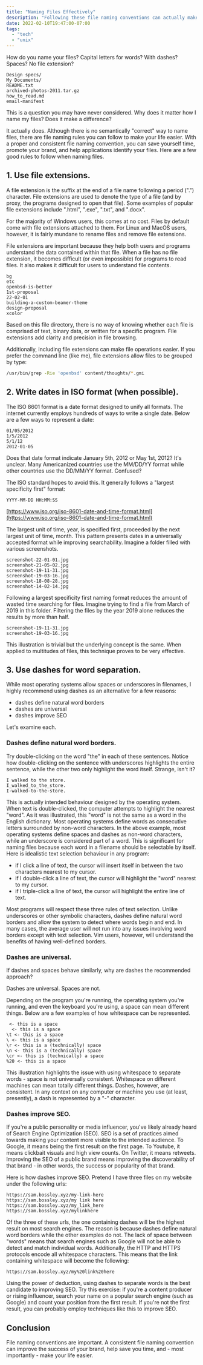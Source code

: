 ```yaml
---
title: "Naming Files Effectively"
description: "Following these file naming conventions can actually make your life easier."
date: 2022-02-10T19:47:00-07:00
tags:
  - "tech"
  - "unix"
---
```


How do you name your files? Capital letters for words? With dashes? Spaces? No file extension?

```
Design specs/
My Documents/
README.txt
archived-photos-2011.tar.gz
how_to_read.md
email-manifest
```

This is a question you may have never considered. Why does it matter how I name my files? Does it make a difference?

It actually does. Although there is no semantically "correct" way to name files, there are file naming rules you can follow to make your life easier. With a proper and consistent file naming convention, you can save yourself time, promote your brand, and help applications identify your files. Here are a few good rules to follow when naming files. 

## 1. Use file extensions.

A file extension is the suffix at the end of a file name following a period (".") character. File extensions are used to denote the type of a file (and by proxy, the programs designed to open that file). Some examples of popular file extensions include ".html", ".exe", ".txt", and ".docx".

For the majority of Windows users, this comes at no cost. Files by default come with file extensions attached to them. For Linux and MacOS users, however, it is fairly mundane to rename files and remove file extensions.

File extensions are important because they help both users and programs understand the data contained within that file. When a file has no file extension, it becomes difficult (or even impossible) for programs to read files. It also makes it difficult for users to understand file contents.

```
bg
etc
openbsd-is-better
1st-proposal
22-02-01
building-a-custom-beamer-theme
design-proposal
xcolor
```

Based on this file directory, there is no way of knowing whether each file is comprised of text, binary data, or written for a specific program. File extensions add clarity and precision in file browsing.

Additionally, including file extensions can make file operations easier. If you prefer the command line (like me), file extensions allow files to be grouped by type:

```sh
/usr/bin/grep -Rie 'openbsd' content/thoughts/*.gmi
```

## 2. Write dates in ISO format (when possible).

The ISO 8601 format is a date format designed to unify all formats. The internet currently employs hundreds of ways to write a single date. Below are a few ways to represent a date:

```
01/05/2012
1/5/2012
5/1/12
2012-01-05
```

Does that date format indicate January 5th, 2012 or May 1st, 2012? It's unclear. Many Americanized countries use the MM/DD/YY format while other countries use the DD/MM/YY format. Confused?

The ISO standard hopes to avoid this. It generally follows a "largest specificity first" format:

```
YYYY-MM-DD HH:MM:SS
```

[https://www.iso.org/iso-8601-date-and-time-format.html](https://www.iso.org/iso-8601-date-and-time-format.html)

The largest unit of time, year, is specified first, proceeded by the next largest unit of time, month. This pattern presents dates in a universally accepted format while improving searchability. Imagine a folder filled with various screenshots.

```
screenshot-22-01-01.jpg
screenshot-21-05-02.jpg
screenshot-19-11-31.jpg
screenshot-19-03-16.jpg
screenshot-18-08-28.jpg
screenshot-14-02-14.jpg
```

Following a largest specificity first naming format reduces the amount of wasted time searching for files. Imagine trying to find a file from March of 2019 in this folder. Filtering the files by the year 2019 alone reduces the results by more than half.

```
screenshot-19-11-31.jpg
screenshot-19-03-16.jpg
```

This illustration is trivial but the underlying concept is the same. When applied to multitudes of files, this technique proves to be very effective.

## 3. Use dashes for word separation.

While most operating systems allow spaces or underscores in filenames, I highly recommend using dashes as an alternative for a few reasons:

* dashes define natural word borders
* dashes are universal
* dashes improve SEO

Let's examine each.

### Dashes define natural word borders.

Try double-clicking on the word "the" in each of these sentences. Notice how double-clicking on the sentence with underscores highlights the entire sentence, while the other two only highlight the word itself. Strange, isn't it?

```
I walked to the store.
I_walked_to_the_store.
I-walked-to-the-store.
```

This is actually intended behaviour designed by the operating system. When text is double-clicked, the computer attempts to highlight the nearest "word". As it was illustrated, this "word" is not the same as a word in the English dictionary. Most operating systems define words as consecutive letters surrounded by non-word characters. In the above example, most operating systems define spaces and dashes as non-word characters, while an underscore is considered part of a word. This is significant for naming files because each word in a filename should be selectable by itself. Here is idealistic text selection behaviour in any program:

* if I click a line of text, the cursor will insert itself in between the two characters nearest to my cursor.
* if I double-click a line of text, the cursor will highlight the "word" nearest to my cursor.
* if I triple-click a line of text, the cursor will highlight the entire line of text.

Most programs will respect these three rules of text selection. Unlike underscores or other symbolic characters, dashes define natural word borders and allow the system to detect where words begin and end. In many cases, the average user will not run into any issues involving word borders except with text selection. Vim users, however, will understand the benefits of having well-defined borders.

### Dashes are universal.

If dashes and spaces behave similarly, why are dashes the recommended approach?

Dashes are universal. Spaces are not.

Depending on the program you're running, the operating system you're running, and even the keyboard you're using, a space can mean different things. Below are a few examples of how whitespace can be represented.

```
 <- this is a space
  <- this is a space
\t <- this is a space
\ <- this is a space
\r <- this is a (technically) space
\n <- this is a (technically) space
\cr <- this is (technically) a space
%20 <- this is a space
```

This illustration highlights the issue with using whitespace to separate words - space is not universally consistent. Whitespace on different machines can mean totally different things. Dashes, however, are consistent. In any context on any computer or machine you use (at least, presently), a dash is represented by a "-" character.

### Dashes improve SEO.

If you're a public personality or media influencer, you've likely already heard of Search Engine Optimization (SEO). SEO is a set of practices aimed towards making your content more visible to the intended audience. To Google, it means being the first result on the first page. To Youtube, it means clickbait visuals and high view counts. On Twitter, it means retweets. Improving the SEO of a public brand means improving the discoverability of that brand - in other words, the success or popularity of that brand.

Here is how dashes improve SEO. Pretend I have three files on my website under the following urls:

```
https://sam.bossley.xyz/my-link-here
https://sam.bossley.xyz/my link here
https://sam.bossley.xyz/my_link_here
https://sam.bossley.xyz/mylinkhere
```

Of the three of these urls, the one containing dashes will be the highest result on most search engines. The reason is because dashes define natural word borders while the other examples do not. The lack of space between "words" means that search engines such as Google will not be able to detect and match individual words. Additionally, the HTTP and HTTPS protocols encode all whitespace characters. This means that the link containing whitespace will become the following:

```
https://sam.bossley.xyz/my%20link%20here
```

Using the power of deduction, using dashes to separate words is the best candidate to improving SEO. Try this exercise: if you're a content producer or rising influencer, search your name on a popular search engine (such as Google) and count your position from the first result. If you're not the first result, you can probably employ techniques like this to improve SEO.

## Conclusion

File naming conventions are important. A consistent file naming convention can improve the success of your brand, help save you time, and - most importantly - make your life easier.
